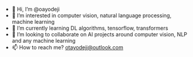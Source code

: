 - 👋 Hi, I’m @oayodeji
- 👀 I’m interested in computer vision, natural language processing, machine learning
- 🌱 I’m currently learning DL algorithms, tensorflow, transformers 
- 💞️ I’m looking to collaborate on AI projects around computer vision, NLP and any machine learning
- 📫 How to reach me? otayodeji@outlook.com

<!---
oayodeji/oayodeji is a ✨ special ✨ repository because its `README.md` (this file) appears on your GitHub profile.
You can click the Preview link to take a look at your changes.
--->
